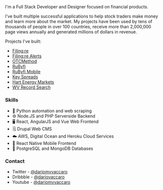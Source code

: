 ##
<!--
**DarioVaccaro/DarioVaccaro** is a ✨ _special_ ✨ repository because its `README.md` (this file) appears on your GitHub profile.

- 🔭 I’m currently working on ...
- 🌱 I’m currently learning ...
- 👯 I’m looking to collaborate on ...
- 🤔 I’m looking for help with ...
- 💬 Ask me about ...
- 📫 How to reach me: ...
- 😄 Pronouns: ...
- ⚡ Fun fact: ...
-->
I'm a Full Stack Developer and Designer focused on financial products. 

I've built multiple successful applications to help stock traders make money and learn more about the market. My projects have been used by tens of thousands of people in over 100 countries, receive more than 2,000,000 page views annually and generated millions of dollars in revenue.

Projects I've built:

- [Filing:re](https://www.filingre.com)
- [Filing:re Alerts](https://www.filingre.com/alerts)
- [OTCMethod](https://www.otcmethod.com)
- [RuByfi](https://www.youtube.com/@rubyfi5607)
- [RuByfi Mobile](https://rubyfi-demo.vercel.app/blog)
- [Key Spreads](https://keyspreads.com/?utm_campaign=GitHub&utm_source=GitHub&utm_medium=textlink)
- [Hart Energy Markets](https://web.archive.org/web/20240415041240/http://hartenergy.com/markets/data)
- [WV Record Search](https://www.wvrecordsearch.com)

### Skills
- 🐍 Python automation and web scraping
- ⚙️ Node.JS and PHP Serverside Backend
- 🖥 React, AngularJS and Vue Web Frontend
- 🗒 Drupal Web CMS
- ☁️ AWS, Digital Ocean and Heroku Cloud Services
- 📱 React Native Mobile Frontend
- 💽 PostgreSQL and MongoDB Databases

### Contact
* Twitter - [@dariomvvaccaro](https://twitter.com/dariomvvaccaro)
* Dribbble - [@dariovaccaro](https://dribbble.com/dariovaccaro)
* Youtube - [@dariomvvaccaro](https://www.youtube.com/@dariomvvaccaro)
